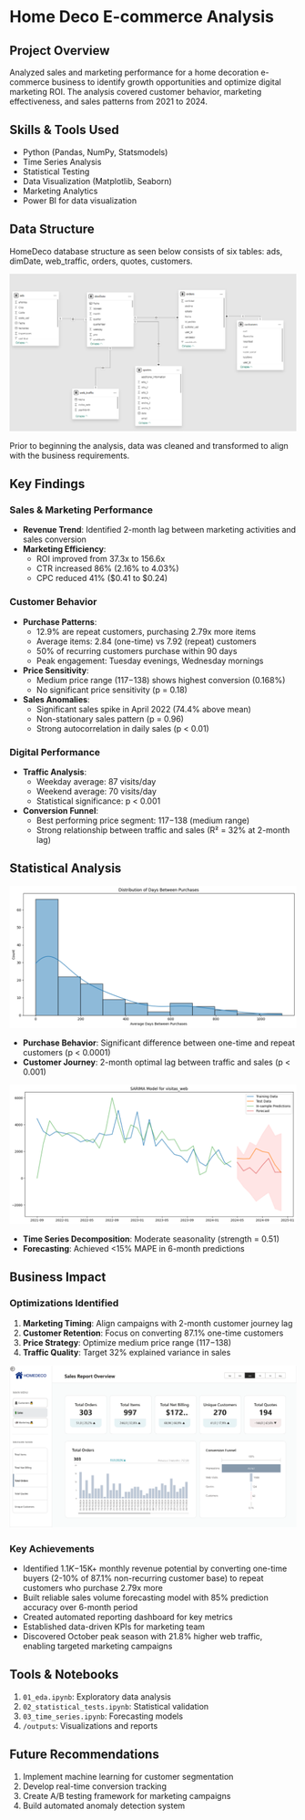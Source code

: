 # Home Deco E-commerce Analysis

## Project Overview
Analyzed sales and marketing performance for a home decoration e-commerce business to identify growth opportunities and optimize digital marketing ROI. The analysis covered customer behavior, marketing effectiveness, and sales patterns from 2021 to 2024.

## Skills & Tools Used
- Python (Pandas, NumPy, Statsmodels)
- Time Series Analysis
- Statistical Testing
- Data Visualization (Matplotlib, Seaborn)
- Marketing Analytics
- Power BI for data visualization

## Data Structure
HomeDeco database structure as seen below consists of six tables: ads, dimDate, web_traffic, orders, quotes, customers.

![alt text](./outputs/png/image-1.png)

Prior to beginning the analysis, data was cleaned and transformed to align with the business requirements.
## Key Findings

### Sales & Marketing Performance
* **Revenue Trend**: Identified 2-month lag between marketing activities and sales conversion
* **Marketing Efficiency**: 
  - ROI improved from 37.3x to 156.6x
  - CTR increased 86% (2.16% to 4.03%)
  - CPC reduced 41% ($0.41 to $0.24)

### Customer Behavior
* **Purchase Patterns**:
  - 12.9% are repeat customers, purchasing 2.79x more items
  - Average items: 2.84 (one-time) vs 7.92 (repeat) customers
  - 50% of recurring customers purchase within 90 days
  - Peak engagement: Tuesday evenings, Wednesday mornings
* **Price Sensitivity**:
  - Medium price range ($117-$138) shows highest conversion (0.168%)
  - No significant price sensitivity (p = 0.18)
* **Sales Anomalies**:
  - Significant sales spike in April 2022 (74.4% above mean)
  - Non-stationary sales pattern (p = 0.96)
  - Strong autocorrelation in daily sales (p < 0.01)

### Digital Performance
* **Traffic Analysis**:
  - Weekday average: 87 visits/day
  - Weekend average: 70 visits/day
  - Statistical significance: p < 0.001
* **Conversion Funnel**:
  - Best performing price segment: $117-$138 (medium range)
  - Strong relationship between traffic and sales (R² = 32% at 2-month lag)

## Statistical Analysis
![alt text](./outputs/figures/Distribution_Days_Between_Purchases.png)
* **Purchase Behavior**: Significant difference between one-time and repeat customers (p < 0.0001)
* **Customer Journey**: 2-month optimal lag between traffic and sales (p < 0.001)

![alt text](./outputs/figures/SARIMA_model_visitas_web.png)
* **Time Series Decomposition**: Moderate seasonality (strength = 0.51)
* **Forecasting**: Achieved <15% MAPE in 6-month predictions

## Business Impact

### Optimizations Identified
1. **Marketing Timing**: Align campaigns with 2-month customer journey lag
2. **Customer Retention**: Focus on converting 87.1% one-time customers
3. **Price Strategy**: Optimize medium price range ($117-$138)
4. **Traffic Quality**: Target 32% explained variance in sales

![alt text](./outputs/png/HomeDeco_Sales-1.png)

### Key Achievements
* Identified $1.1K-$15K+ monthly revenue potential by converting one-time buyers (2-10% of 87.1% non-recurring customer base) to repeat customers who purchase 2.79x more
* Built reliable sales volume forecasting model with 85% prediction accuracy over 6-month period
* Created automated reporting dashboard for key metrics
* Established data-driven KPIs for marketing team
* Discovered October peak season with 21.8% higher web traffic, enabling targeted marketing campaigns

## Tools & Notebooks
1. `01_eda.ipynb`: Exploratory data analysis
2. `02_statistical_tests.ipynb`: Statistical validation
3. `03_time_series.ipynb`: Forecasting models
4. `/outputs`: Visualizations and reports

## Future Recommendations
1. Implement machine learning for customer segmentation
2. Develop real-time conversion tracking
3. Create A/B testing framework for marketing campaigns
4. Build automated anomaly detection system
